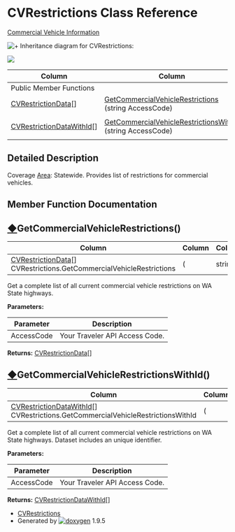 # CVRestrictions Class Reference

[Commercial Vehicle Information](group___commercial_vehicle.html)

![+](closed.png) Inheritance diagram for CVRestrictions:

![](class_c_v_restrictions.png)

| Column | Column | Column |
| --- | --- | --- |
 | Public Member Functions |  | 
 | [CVRestrictionData](class_c_v_restriction_data.html)[] | [GetCommercialVehicleRestrictions](class_c_v_restrictions.html#a4313b63665cd9bf184dcb8cc6af26126) (string AccessCode) | 
 |  |  | 
 | [CVRestrictionDataWithId](class_c_v_restriction_data_with_id.html)[] | [GetCommercialVehicleRestrictionsWithId](class_c_v_restrictions.html#a302f4894559a2e6af77a7a5f90fcc9db) (string AccessCode) | 
 |  |  | 


## Detailed Description

Coverage [Area](class_area.html "List of map areas available for traffic alert queries"): Statewide. Provides list of restrictions for commercial vehicles.

## Member Function Documentation

## [◆](#a4313b63665cd9bf184dcb8cc6af26126)GetCommercialVehicleRestrictions()

| Column | Column | Column | Column | Column | Column | Column |
| --- | --- | --- | --- | --- | --- | --- |
 | [CVRestrictionData](class_c_v_restriction_data.html)[] CVRestrictions.GetCommercialVehicleRestrictions | ( | string | *AccessCode* | ) |  | 


Get a complete list of all current commercial vehicle restrictions on WA State highways.

**Parameters:**

| Parameter | Description |
| --- | --- |
| AccessCode | Your Traveler API Access Code. |


**Returns:** [CVRestrictionData](class_c_v_restriction_data.html "Represents a Commercial Vehicle Restriction")[]


## [◆](#a302f4894559a2e6af77a7a5f90fcc9db)GetCommercialVehicleRestrictionsWithId()

| Column | Column | Column | Column | Column | Column | Column |
| --- | --- | --- | --- | --- | --- | --- |
 | [CVRestrictionDataWithId](class_c_v_restriction_data_with_id.html)[] CVRestrictions.GetCommercialVehicleRestrictionsWithId | ( | string | *AccessCode* | ) |  | 


Get a complete list of all current commercial vehicle restrictions on WA State highways. Dataset includes an unique identifier.

**Parameters:**

| Parameter | Description |
| --- | --- |
| AccessCode | Your Traveler API Access Code. |


**Returns:** [CVRestrictionDataWithId](class_c_v_restriction_data_with_id.html "Represents a Commercial Vehicle Restriction, includes an unique identifier")[]


* [CVRestrictions](class_c_v_restrictions.html)
* Generated by [![doxygen](doxygen.svg)](https://www.doxygen.org/index.html) 1.9.5

